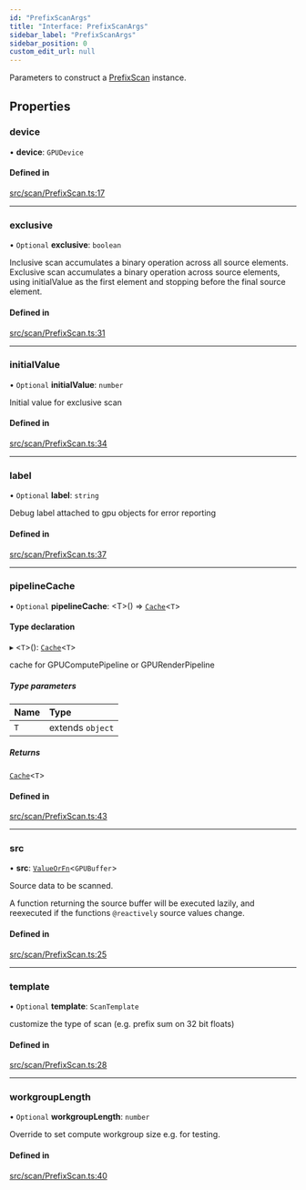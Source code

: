 ```yaml
---
id: "PrefixScanArgs"
title: "Interface: PrefixScanArgs"
sidebar_label: "PrefixScanArgs"
sidebar_position: 0
custom_edit_url: null
---
```


Parameters to construct a [PrefixScan](../classes/PrefixScan.md) instance.

## Properties

### device

• **device**: `GPUDevice`

#### Defined in

[src/scan/PrefixScan.ts:17](https://github.com/mighdoll/stoneberry/blob/7a87c28/src/scan/PrefixScan.ts#L17)

___

### exclusive

• `Optional` **exclusive**: `boolean`

Inclusive scan accumulates a binary operation across all source elements.
Exclusive scan accumulates a binary operation across source elements, using initialValue
as the first element and stopping before the final source element.

#### Defined in

[src/scan/PrefixScan.ts:31](https://github.com/mighdoll/stoneberry/blob/7a87c28/src/scan/PrefixScan.ts#L31)

___

### initialValue

• `Optional` **initialValue**: `number`

Initial value for exclusive scan

#### Defined in

[src/scan/PrefixScan.ts:34](https://github.com/mighdoll/stoneberry/blob/7a87c28/src/scan/PrefixScan.ts#L34)

___

### label

• `Optional` **label**: `string`

Debug label attached to gpu objects for error reporting

#### Defined in

[src/scan/PrefixScan.ts:37](https://github.com/mighdoll/stoneberry/blob/7a87c28/src/scan/PrefixScan.ts#L37)

___

### pipelineCache

• `Optional` **pipelineCache**: <T\>() => [`Cache`](Cache.md)<`T`\>

#### Type declaration

▸ <`T`\>(): [`Cache`](Cache.md)<`T`\>

cache for GPUComputePipeline or GPURenderPipeline

##### Type parameters

| Name | Type |
| :------ | :------ |
| `T` | extends `object` |

##### Returns

[`Cache`](Cache.md)<`T`\>

#### Defined in

[src/scan/PrefixScan.ts:43](https://github.com/mighdoll/stoneberry/blob/7a87c28/src/scan/PrefixScan.ts#L43)

___

### src

• **src**: [`ValueOrFn`](../modules.md#valueorfn)<`GPUBuffer`\>

Source data to be scanned.

A function returning the source buffer will be executed lazily, 
and reexecuted if the functions `@reactively` source values change.

#### Defined in

[src/scan/PrefixScan.ts:25](https://github.com/mighdoll/stoneberry/blob/7a87c28/src/scan/PrefixScan.ts#L25)

___

### template

• `Optional` **template**: `ScanTemplate`

customize the type of scan (e.g. prefix sum on 32 bit floats)

#### Defined in

[src/scan/PrefixScan.ts:28](https://github.com/mighdoll/stoneberry/blob/7a87c28/src/scan/PrefixScan.ts#L28)

___

### workgroupLength

• `Optional` **workgroupLength**: `number`

Override to set compute workgroup size e.g. for testing.

#### Defined in

[src/scan/PrefixScan.ts:40](https://github.com/mighdoll/stoneberry/blob/7a87c28/src/scan/PrefixScan.ts#L40)
